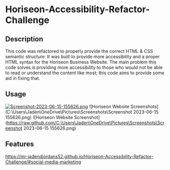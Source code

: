 # Horiseon-Accessibility-Refactor-Challenge

## Description

This code was refactored to properly provide the correct HTML & CSS semantic structure. It was built to provide more accessibility and a proper HTML syntax for the Horiseon Business Website. The main problem this code solves is providing more accessibility to those who would not be able to read or understand the content like most; this code aims to provide some aid in fixing that. 

## Usage

[![Screenshot-2023-06-15-155626.png](https://i.postimg.cc/FsJ87jfR/Screenshot-2023-06-15-155626.png)](https://postimg.cc/RN4XYJL5)
    ![Horiseon Website Screenshots](C:\Users\Jaden\OneDrive\Pictures\Screenshots\Screenshot 2023-06-15 155626.png)
![Horiseon Website Screenshot](https://raw.github.com/C:\Users\Jaden\OneDrive\Pictures\Screenshots\Screenshot 2023-06-15 155626.png)
## Features

 https://mr-jadendjordans52.github.io/Horiseon-Accessibility-Refactor-Challenge/#social-media-marketing

